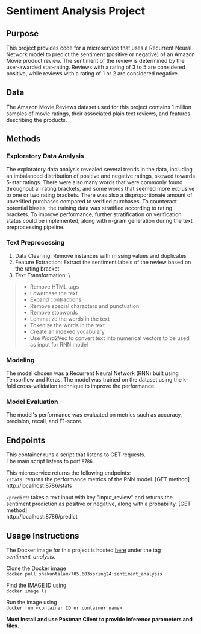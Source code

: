 # Sentiment Analysis Project

## Purpose

This project provides code for a microservice that uses a Recurrent Neural Network model to predict the sentiment (positive or negative) of an Amazon Movie product review. 
The sentiment of the review is determined by the user-awarded star-rating. Reviews with a rating of 3 to 5 are considered positive, while reviews with a rating of 1 or 2 are considered negative.

## Data
The Amazon Movie Reviews dataset used for this project contains 1 million samples of movie ratings, their associated plain text reviews, and features describing the products.

## Methods

### Exploratory Data Analysis
The exploratory data analysis revealed several trends in the data, including an imbalanced distribution of positive and negative ratings, skewed towards 5-star ratings. There were also many words that were commonly found throughout all rating brackets, and some words that seemed more exclusive to one or two rating brackets. There was also a disproportionate amount of unverified purchases compared to verified purchases. To counteract potential biases, the training data was stratified according to rating brackets. To improve performance, further stratification on verification status could be implemented, along with n-gram generation during the text preprocessing pipeline.

### Text Preprocessing
1. Data Cleaning: Remove instances with missing values and duplicates
2. Feature Extraction: Extract the sentiment labels of the review based on the rating bracket
3. Text Transformation: \
>* Remove HTML tags
>* Lowercase the text
>* Expand contractions
>* Remove special characters and punctuation
>* Remove stopwords
>* Lemmatize the words in the text
>* Tokenize the words in the text
>* Create an indexed vocabulary
>* Use Word2Vec to convert text into numerical vectors to be used as input for RNN model

### Modeling
The model chosen was a Recurrent Neural Network (RNN) built using Tensorflow and Keras. The model was trained on the dataset using the k-fold cross-validation technique to improve the performance.

### Model Evaluation 
The model's performance was evaluated on metrics such as accuracy, precision, recall, and F1-score.

## Endpoints

This container runs a script that listens to GET requests. \
The main script listens to port `8786`.

This microservice returns the following endpoints: \
`/stats`: returns the performance metrics of the RNN model. [GET method] \
http://localhost:8786/stats 

`/predict`: takes a text input with key "input_review" and returns the sentiment prediction as positive or negative, along with a probability. [GET method] \
http://localhost:8786/predict

## Usage Instructions

The Docker image for this project is hosted [here](https://hub.docker.com/repository/docker/shakuntalam/705.603spring24/general) under the tag *sentiment_analysis*.

Clone the Docker image \
`docker pull shakuntalam/705.603spring24:sentiment_analysis`

Find the IMAGE ID using \
`docker image ls`

Run the image using \
`docker run <container ID or container name>`

**Must install and use Postman Client to provide inference parameters and files.**